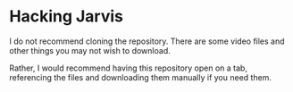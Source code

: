 # Hacking Jarvis

I do not recommend cloning the repository. There are some video files and other things you may not wish to download.  

Rather, I would recommend having this repository open on a tab, referencing the files and downloading them manually if you need them.


